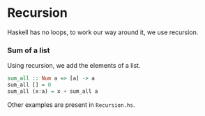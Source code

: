 # Recursion

Haskell has no loops, to work our way around it, we use recursion.

### Sum of a list
Using recursion, we add the elements of a list.

```Haskell
sum_all :: Num a => [a] -> a
sum_all [] = 0
sum_all (x:a) = x + sum_all a
```
Other examples are present in `Recursion.hs`.

